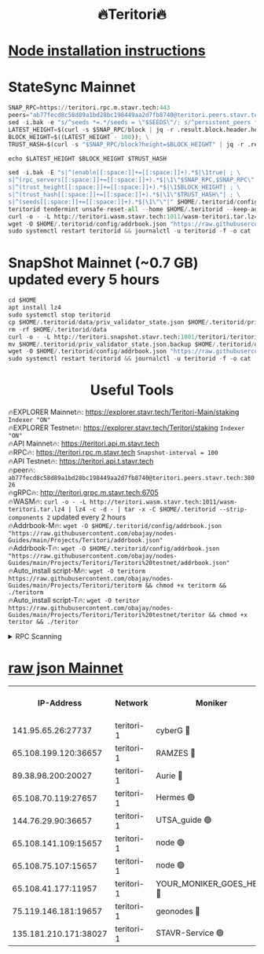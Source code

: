 <h1 align="center"> 🔥Teritori🔥</h1>


[Node installation instructions](https://github.com/obajay/nodes-Guides/tree/main/Projects/Teritori)
=

# StateSync Mainnet
```python
SNAP_RPC=https://teritori.rpc.m.stavr.tech:443
peers="ab77fecd8c58d89a1bd28bc198449aa2d7fb8740@teritori.peers.stavr.tech:38026"
sed -i.bak -e "s/^seeds *=.*/seeds = \"$SEEDS\"/; s/^persistent_peers *=.*/persistent_peers = \"$PEERS\"/" $HOME/.teritorid/config/config.toml
LATEST_HEIGHT=$(curl -s $SNAP_RPC/block | jq -r .result.block.header.height); \
BLOCK_HEIGHT=$((LATEST_HEIGHT - 100)); \
TRUST_HASH=$(curl -s "$SNAP_RPC/block?height=$BLOCK_HEIGHT" | jq -r .result.block_id.hash)

echo $LATEST_HEIGHT $BLOCK_HEIGHT $TRUST_HASH

sed -i.bak -E "s|^(enable[[:space:]]+=[[:space:]]+).*$|\1true| ; \
s|^(rpc_servers[[:space:]]+=[[:space:]]+).*$|\1\"$SNAP_RPC,$SNAP_RPC\"| ; \
s|^(trust_height[[:space:]]+=[[:space:]]+).*$|\1$BLOCK_HEIGHT| ; \
s|^(trust_hash[[:space:]]+=[[:space:]]+).*$|\1\"$TRUST_HASH\"| ; \
s|^(seeds[[:space:]]+=[[:space:]]+).*$|\1\"\"|" $HOME/.teritorid/config/config.toml
teritorid tendermint unsafe-reset-all --home $HOME/.teritorid --keep-addr-book
curl -o - -L http://teritori.wasm.stavr.tech:1011/wasm-teritori.tar.lz4 | lz4 -c -d - | tar -x -C $HOME/.teritorid --strip-components 2
wget -O $HOME/.teritorid/config/addrbook.json "https://raw.githubusercontent.com/obajay/nodes-Guides/main/Projects/Teritori/addrbook.json"
sudo systemctl restart teritorid && journalctl -u teritorid -f -o cat
```

# SnapShot Mainnet (~0.7 GB) updated every 5 hours
```python
cd $HOME
apt install lz4
sudo systemctl stop teritorid
cp $HOME/.teritorid/data/priv_validator_state.json $HOME/.teritorid/priv_validator_state.json.backup
rm -rf $HOME/.teritorid/data
curl -o - -L http://teritori.snapshot.stavr.tech:1001/teritori/teritori-snap.tar.lz4 | lz4 -c -d - | tar -x -C $HOME/.teritorid --strip-components 2
mv $HOME/.teritorid/priv_validator_state.json.backup $HOME/.teritorid/data/priv_validator_state.json
wget -O $HOME/.teritorid/config/addrbook.json "https://raw.githubusercontent.com/obajay/nodes-Guides/main/Projects/Teritori/addrbook.json"
sudo systemctl restart teritorid && journalctl -u teritorid -f -o cat
```
 <h1 align="center"> Useful Tools</h1>

🔥EXPLORER Mainnet🔥:      https://explorer.stavr.tech/Teritori-Main/staking      `Indexer "ON"` \
🔥EXPLORER Testnet🔥:        https://explorer.stavr.tech/Teritori/staking            `Indexer "ON"` \
🔥API Mainnet🔥:                   https://teritori.api.m.stavr.tech \
🔥RPC🔥:                                   https://teritori.rpc.m.stavr.tech                         `Snapshot-interval = 100` \
🔥API Testnet🔥:                     https://teritori.api.t.stavr.tech \
🔥peer🔥:                     `ab77fecd8c58d89a1bd28bc198449aa2d7fb8740@teritori.peers.stavr.tech:38026` \
🔥gRPC🔥:                                http://teritori.grpc.m.stavr.tech:6705 \
🔥WASM🔥: ```curl -o - -L http://teritori.wasm.stavr.tech:1011/wasm-teritori.tar.lz4 | lz4 -c -d - | tar -x -C $HOME/.teritorid --strip-components 2``` updated every 2 hours \
🔥Addrbook-M🔥:    ```wget -O $HOME/.teritorid/config/addrbook.json "https://raw.githubusercontent.com/obajay/nodes-Guides/main/Projects/Teritori/addrbook.json"``` \
🔥Addrbook-T🔥:    ```wget -O $HOME/.teritorid/config/addrbook.json "https://raw.githubusercontent.com/obajay/nodes-Guides/main/Projects/Teritori/Teritori%20testnet/addrbook.json"``` \
🔥Auto_install script-M🔥: ```wget -O teritorm https://raw.githubusercontent.com/obajay/nodes-Guides/main/Projects/Teritori/teritorm && chmod +x teritorm && ./teritorm``` \
🔥Auto_install script-T🔥: ```wget -O teritor https://raw.githubusercontent.com/obajay/nodes-Guides/main/Projects/Teritori/Teritori%20testnet/teritor && chmod +x teritor && ./teritor```

<details>
<summary>RPC Scanning</summary>

<h2 align="center"> We scan nodes in real time every 4 hours. And we provide the final result of RPC endpoints.
We cannot influence the operation of these nodes in any way. </h2>


```python
If Voting Power is higher than 0 --> then the Node is a validator of the network and may be subject to attack and be a potential threat to the chain.
```
```python
We marked such validators with a red symbol
```

</details>

[raw json Mainnet](https://rpc-check.teritorim.stavr.tech/teritorim/rpc-teritorim-result.json)
=



<table><tr><th>IP-Address</th><th>Network</th><th>Moniker</th><th>Latest Block Height</th><th>Earliest Block Height</th><th>Catching Up</th><th>Tx Index</th><th>Voting Power</th><th>Scan Time</th></tr><tr><td>141.95.65.26:27737</td><td>teritori-1</td><td>cyberG 🔴</td><td>7505940</td><td>4258001</td><td>False</td><td>off</td><td>624258</td><td>2024-02-19T12:46:12.357322467UTC</td></tr><tr><td>65.108.199.120:36657</td><td>teritori-1</td><td>RAMZES 🔴</td><td>7505933</td><td>5996001</td><td>False</td><td>on</td><td>779115</td><td>2024-02-19T12:45:28.222460770UTC</td></tr><tr><td>89.38.98.200:20027</td><td>teritori-1</td><td>Aurie 🔴</td><td>7505941</td><td>6864001</td><td>False</td><td>on</td><td>119694</td><td>2024-02-19T12:46:17.499701809UTC</td></tr><tr><td>65.108.70.119:27657</td><td>teritori-1</td><td>Hermes 🟢</td><td>7505941</td><td>7203180</td><td>False</td><td>on</td><td>0</td><td>2024-02-19T12:46:17.834892018UTC</td></tr><tr><td>144.76.29.90:36657</td><td>teritori-1</td><td>UTSA_guide 🟢</td><td>7505939</td><td>7208001</td><td>False</td><td>on</td><td>0</td><td>2024-02-19T12:46:07.965858627UTC</td></tr><tr><td>65.108.141.109:15657</td><td>teritori-1</td><td>node 🟢</td><td>7505941</td><td>7284986</td><td>False</td><td>on</td><td>0</td><td>2024-02-19T12:46:17.209686139UTC</td></tr><tr><td>65.108.75.107:15657</td><td>teritori-1</td><td>node 🟢</td><td>7505945</td><td>7358868</td><td>False</td><td>on</td><td>0</td><td>2024-02-19T12:46:40.908162006UTC</td></tr><tr><td>65.108.41.177:11957</td><td>teritori-1</td><td>YOUR_MONIKER_GOES_HERE 🔴</td><td>7505933</td><td>7447180</td><td>False</td><td>on</td><td>2508</td><td>2024-02-19T12:45:28.700369516UTC</td></tr><tr><td>75.119.146.181:19657</td><td>teritori-1</td><td>geonodes 🔴</td><td>7505940</td><td>7477201</td><td>False</td><td>on</td><td>37115</td><td>2024-02-19T12:46:14.854323805UTC</td></tr><tr><td>135.181.210.171:38027</td><td>teritori-1</td><td>STAVR-Service 🟢</td><td>7505929</td><td>7505001</td><td>False</td><td>on</td><td>0</td><td>2024-02-19T12:45:09.132974493UTC</td></tr></table>
